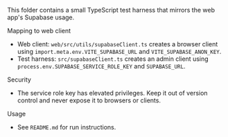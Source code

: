 This folder contains a small TypeScript test harness that mirrors the web app's Supabase usage.

Mapping to web client

- Web client: `web/src/utils/supabaseClient.ts` creates a browser client using `import.meta.env.VITE_SUPABASE_URL` and `VITE_SUPABASE_ANON_KEY`.
- Test harness: `src/supabaseClient.ts` creates an admin client using `process.env.SUPABASE_SERVICE_ROLE_KEY` and `SUPABASE_URL`.

Security

- The service role key has elevated privileges. Keep it out of version control and never expose it to browsers or clients.

Usage

- See `README.md` for run instructions.
